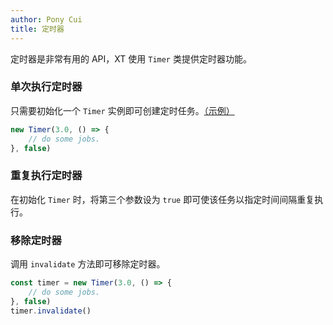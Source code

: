 ```yaml
---
author: Pony Cui
title: 定时器
---
```


定时器是非常有用的 API，XT 使用 ```Timer``` 类提供定时器功能。

### 单次执行定时器

只需要初始化一个 ```Timer``` 实例即可创建定时任务。[（示例）](https://stackblitz.com/edit/xt-getting-timer)

```typescript
new Timer(3.0, () => {
    // do some jobs.
}, false)
```

### 重复执行定时器

在初始化 ```Timer``` 时，将第三个参数设为 `true` 即可使该任务以指定时间间隔重复执行。

### 移除定时器

调用 `invalidate` 方法即可移除定时器。

```typescript
const timer = new Timer(3.0, () => {
    // do some jobs.
}, false)
timer.invalidate()
```
